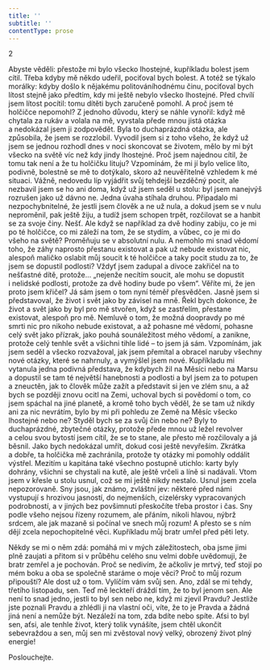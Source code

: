 ```yaml
---
title: ''
subtitle: ''
contentType: prose
---
```


2

Abyste věděli: přestože mi bylo všecko lhostejné, kupříkladu bolest jsem cítil. Třeba kdyby mě někdo udeřil, pociťoval bych bolest. A totéž se týkalo morálky: kdyby došlo k nějakému politováníhodnému činu, pociťoval bych lítost stejně jako předtím, kdy mi ještě nebylo všecko lhostejné. Před chvílí jsem lítost pocítil: tomu dítěti bych zaručeně pomohl. A proč jsem té holčičce nepomohl? Z jednoho důvodu, který se náhle vynořil: když mě chytala za rukáv a volala na mě, vyvstala přede mnou jistá otázka a nedokázal jsem ji zodpovědět. Byla to duchaprázdná otázka, ale způsobila, že jsem se rozzlobil. Vyvodil jsem si z toho všeho, že když už jsem se jednou rozhodl dnes v noci skoncovat se životem, mělo by mi být všecko na světě víc než kdy jindy lhostejné. Proč jsem najednou cítil, že tomu tak není a že tu holčičku lituju? Vzpomínám, že mi jí bylo velice líto, podivně, bolestně se mě to dotýkalo, skoro až neuvěřitelně vzhledem k mé situaci. Vážně, nedovedu líp vyjádřit svůj tehdejší bezděčný pocit, ale nezbavil jsem se ho ani doma, když už jsem seděl u stolu: byl jsem nanejvýš rozrušen jako už dávno ne. Jedna úvaha stíhala druhou. Připadalo mi nezpochybnitelné, že jestli jsem člověk a ne už nula, a dokud jsem se v nulu neproměnil, pak ještě žiju, a tudíž jsem schopen trpět, rozčilovat se a hanbit se za svoje činy. Nešť. Ale když se například za dvě hodiny zabiju, co je mi po té holčičce, co mi záleží na tom, že se stydím, a vůbec, co je mi do všeho na světě? Proměňuju se v absolutní nulu. A nemohlo mi snad vědomí toho, že záhy naprosto přestanu existovat a pak už nebude existovat nic, alespoň maličko oslabit můj soucit k té holčičce a taky pocit studu za to, že jsem se dopustil podlosti? Vždyť jsem zadupal a divoce zakřičel na to nešťastné dítě, protože… „nejenže necítím soucit, ale mohu se dopustit i nelidské podlosti, protože za dvě hodiny bude po všem“. Věříte mi, že jen proto jsem křičel? Já sám jsem o tom nyní téměř přesvědčen. Jasně jsem si představoval, že život i svět jako by závisel na mně. Řekl bych dokonce, že život a svět jako by byl pro mě stvořen, když se zastřelím, přestane existovat, alespoň pro mě. Nemluvě o tom, že možná doopravdy po mé smrti nic pro nikoho nebude existovat, a až pohasne mé vědomí, pohasne celý svět jako přízrak, jako pouhá sounáležitost mého vědomí, a zanikne, protože celý tenhle svět a všichni tihle lidé – to jsem já sám. Vzpomínám, jak jsem seděl a všecko rozvažoval, jak jsem přemítal a obracel naruby všechny nové otázky, které se nahrnuly, a vymýšlel jsem nové. Kupříkladu mi vytanula jedna podivná představa, že kdybych žil na Měsíci nebo na Marsu a dopustil se tam té největší hanebnosti a podlosti a byl jsem za to potupen a zneuctěn, jak to člověk může zažít a představit si jen ve zlém snu, a až bych se později znovu ocitl na Zemi, uchoval bych si povědomí o tom, co jsem spáchal na jiné planetě, a kromě toho bych věděl, že se tam už nikdy ani za nic nevrátím, bylo by mi při pohledu ze Země na Měsíc všecko lhostejné nebo ne? Styděl bych se za svůj čin nebo ne? Byly to duchaprázdné, zbytečné otázky, protože přede mnou už ležel revolver a celou svou bytostí jsem cítil, že se to stane, ale přesto mě rozčilovaly a já běsnil. Jako bych nedokázal umřít, dokud cosi ještě nevyřeším. Zkrátka a dobře, ta holčička mě zachránila, protože ty otázky mi pomohly oddálit výstřel. Mezitím u kapitána také všechno postupně utichlo: karty byly dohrány, všichni se chystali na kutě, ale ještě vrčeli a líně si nadávali. Vtom jsem v křesle u stolu usnul, což se mi ještě nikdy nestalo. Usnul jsem zcela nepozorovaně. Sny jsou, jak známo, zvláštní jev: některé před námi vystupují s hrozivou jasností, do nejmenších, cizelérsky vypracovaných podrobností, a v jiných bez povšimnutí přeskočíte třeba prostor i čas. Sny podle všeho nejsou řízeny rozumem, ale přáním, nikoli hlavou, nýbrž srdcem, ale jak mazaně si počínal ve snech můj rozum! A přesto se s ním dějí zcela nepochopitelné věci. Kupříkladu můj bratr umřel před pěti lety.

Někdy se mi o něm zdá: pomáhá mi v mých záležitostech, oba jsme jimi plně zaujati a přitom si v průběhu celého snu velmi dobře uvědomuji, že bratr zemřel a je pochován. Proč se nedivím, že ačkoliv je mrtvý, teď stojí po mém boku a oba se společně staráme o moje věci? Proč to můj rozum připouští? Ale dost už o tom. Vylíčím vám svůj sen. Ano, zdál se mi tehdy, třetího listopadu, sen. Teď mě leckteří dráždí tím, že to byl jenom sen. Ale není to snad jedno, jestli to byl sen nebo ne, když mi zjevil Pravdu? Jestliže jste poznali Pravdu a zhlédli ji na vlastní oči, víte, že to je Pravda a žádná jiná není a nemůže být. Nezáleží na tom, zda bdíte nebo spíte. Aťsi to byl sen, aťsi, ale tenhle život, který tolik vynášíte, jsem chtěl ukončit sebevraždou a sen, můj sen mi zvěstoval nový velký, obrozený život plný energie!

Poslouchejte.
